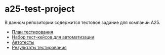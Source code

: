 # a25-test-project

В данном репозитории содержится тестовое задание для 
компании А25.

* [План тестирования](/test_plan.md)
* [Набор тест-кейсов для автоматизации](/test_suite.md)
* [Автотесты](/tests)
* [Результаты тестирования](/test_results.md)
